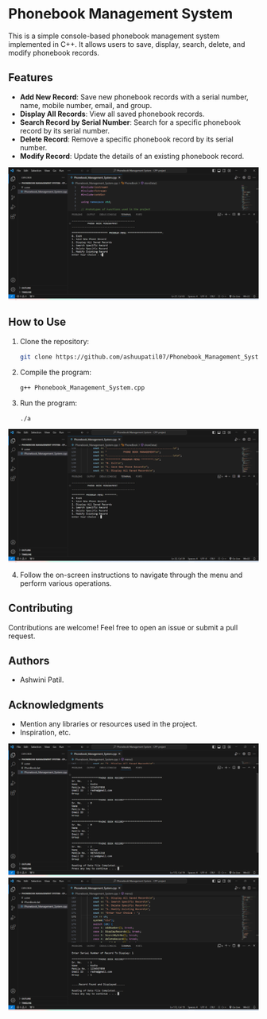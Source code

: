 # Phonebook Management System

This is a simple console-based phonebook management system implemented in C++. It allows users to save, display, search, delete, and modify phonebook records.

## Features

- **Add New Record**: Save new phonebook records with a serial number, name, mobile number, email, and group.
- **Display All Records**: View all saved phonebook records.
- **Search Record by Serial Number**: Search for a specific phonebook record by its serial number.
- **Delete Record**: Remove a specific phonebook record by its serial number.
- **Modify Record**: Update the details of an existing phonebook record.

![Screenshot](1.png)


## How to Use

1. Clone the repository:

    ```bash
    git clone https://github.com/ashuupatil07/Phonebook_Management_System.git
    ```

2. Compile the program:

    ```bash
    g++ Phonebook_Management_System.cpp
    ```

3. Run the program:

    ```bash
    ./a
    ```
![Screenshot](2.png)

4. Follow the on-screen instructions to navigate through the menu and perform various operations.

## Contributing

Contributions are welcome! Feel free to open an issue or submit a pull request.

## Authors

- Ashwini Patil.

## Acknowledgments

- Mention any libraries or resources used in the project.
- Inspiration, etc.

![Screenshot](3.png)
![Screenshot](4.png)
